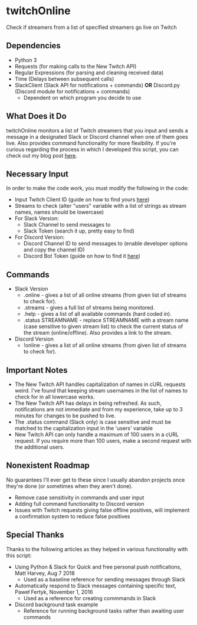 # twitchOnline
Check if streamers from a list of specified streamers go live on Twitch

## Dependencies
* Python 3
* Requests (for making calls to the New Twitch API)
* Regular Expressions (for parsing and cleaning received data)
* Time (Delays between subsequent calls)
* SlackClient (Slack API for notifications + commands) **OR** Discord.py (Discord module for notifications + commands)
  * Dependent on which program you decide to use

## What Does it Do
twitchOnline monitors a list of Twitch streamers that you input and sends a message in a designated Slack or Discord channel when one of them goes live. Also provides command functionality for more flexibility. If you're curious regarding the process in which I developed this script, you can check out my blog post [here](https://thecompanyproject.wordpress.com/2018/07/17/tol-online-broadcast-bot/).

## Necessary Input
In order to make the code work, you must modify the following in the code:
* Input Twitch Client ID (guide on how to find yours [here](https://docs.aws.amazon.com/lumberyard/latest/userguide/chatplay-generate-twitch-client-id.html))
* Streams to check (alter "users" variable with a list of strings as stream names, names should be lowercase)
* For Slack Version:
  * Slack Channel to send messages to
  * Slack Token (search it up, pretty easy to find)
* For Discord Version:
  * Discord Channel ID to send messages to (enable developer options and copy the channel ID)
  * Discord Bot Token (guide on how to find it [here](https://github.com/reactiflux/discord-irc/wiki/Creating-a-discord-bot-&-getting-a-token))

## Commands
* Slack Version
  * .online - gives a list of all online streams (from given list of streams to check for).
  * .streams - gives a full list of streams being monitored.
  * .help - gives a list of all available commands (hard coded in).
  * .status STREAMNAME - replace STREAMNAME with a stream name (case sensitive to given stream list) to check the current status of the stream (online/offline). Also provides a link to the stream.
* Discord Version
  * !online - gives a list of all online streams (from given list of streams to check for).

## Important Notes
* The New Twitch API handles capitalization of names in cURL requests weird. I've found that keeping stream usernames in the list of names to check for in all lowercase works.
* The New Twitch API has delays in being refreshed. As such, notifications are not immediate and from my experience, take up to 3 minutes for changes to be pushed to live.
* The .status command (Slack only) is case sensitive and must be matched to the capitalization input in the 'users' variable
* New Twitch API can only handle a maximum of 100 users in a cURL request. If you require more than 100 users, make a second request with the additional users.

## Nonexistent Roadmap
No guarantees I'll ever get to these since I usually abandon projects once they're done (or sometimes when they aren't done).
* Remove case sensitivity in commands and user input
* Adding full command functionality to Discord version
* Issues with Twitch requests giving false offline positives, will implement a confirmation system to reduce false positives

## Special Thanks
Thanks to the following articles as they helped in various functionality with this script:
* Using Python & Slack for Quick and free personal push notifications, Matt Harvey, Aug 7 2018
  * Used as a baseline reference for sending messages through Slack
* Automatically respond to Slack messages containing specific text, Paweł Fertyk, November 1, 2016
  * Used as a reference for creating commmands in Slack
* Discord background task example
  * Reference for running background tasks rather than awaiting user commands
